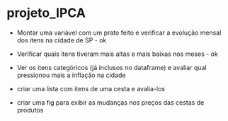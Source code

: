 # projeto_IPCA

- Montar uma variável com um prato feito e verificar a evolução mensal dos itens na cidade de SP - ok

- Verificar quais itens tiveram mais altas e mais baixas nos meses - ok

- Ver os itens categóricos (já inclusos no dataframe) e avaliar qual pressionou mais a inflação na cidade

- criar uma lista com itens de uma cesta e avalia-los

- criar uma fig para exibir as mudanças nos preços das cestas de produtos
